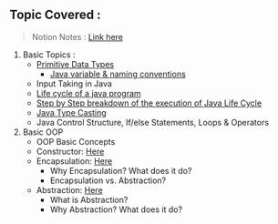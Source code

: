 ## Topic Covered :

> Notion Notes : [Link here](https://gentle-thread-194.notion.site/Java-Spring-Boot-1e5e591153f08095aeb8de73bfd0db7d)

1. Basic Topics :
   - [Primitive Data Types](https://www.baeldung.com/java-primitives)
     - [Java variable & naming conventions](https://jenkov.com/tutorials/java/variables.html)
   - Input Taking in Java
   - [Life cycle of a java program](https://www.startertutorials.com/corejava/life-cycle-java-program.html) 
   - [Step by Step breakdown of the execution of Java Life Cycle](https://gentle-thread-194.notion.site/Simple-and-step-by-step-breakdown-of-the-Java-Execution-Lifecycle-1e7e591153f0803fbd47c5b28c21d844)
   - [Java Type Casting](https://www.programiz.com/java-programming/typecasting)
   - Java Control Structure, If/else Statements, Loops & Operators
2. Basic OOP
   - OOP Basic Concepts
   - Constructor: [Here](./src/basics/OOP/Constructor)
   - Encapsulation: [Here](./src/basics/OOP/Encapsulation)
     - Why Encapsulation? What does it do?
     - Encapsulation vs. Abstraction?
   - Abstraction: [Here](./src/basics/OOP/Abstraction)
     - What is Abstraction?
     - Why Abstraction? What does it do?
   
